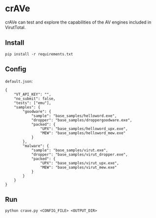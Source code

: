 # crAVe

crAVe can test and explore the capabilities of the AV engines included in VirutTotal.

## Install

`pip install -r requirements.txt`

## Config

`default.json`:

```
{
    "VT_API_KEY": "",
    "no_submit": false,
    "tests": ["emu"],
    "samples": {
        "goodware": {
            "sample": "base_samples/helloword.exe",
            "dropper": "base_samples/droppergoodware.exe",
            "packed": {
                "UPX": "base_samples/helloword_upx.exe",
                "MEW": "base_samples/helloword_mew.exe"
            }
        },
        "malware": {
            "sample": "base_samples/virut.exe",
            "dropper": "base_samples/virut_dropper.exe",
            "packed": {
                "UPX": "base_samples/virut_upx.exe",
                "MEW": "base_samples/virut_mew.exe"
            }
        }
    }
}

```

## Run

`python crave.py <CONFIG_FILE> <OUTPUT_DIR>`
